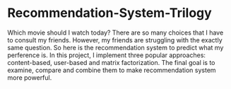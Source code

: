 # Recommendation-System-Trilogy

Which movie should I watch today? There are so many choices that I have to consult my friends. However, my friends are struggling with the exactly same question. So here is the recommendation system to predict what my perference is. In this project, I implement three popular approaches: content-based, user-based and matrix factorization. The final goal is to examine, compare and combine them to make recommendation system more powerful.
